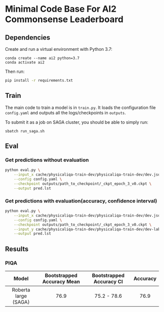 # Minimal Code Base For AI2 Commonsense Leaderboard

## Dependencies

Create and run a virtual environment with Python 3.7:

```
conda create --name ai2 python=3.7
conda activate ai2
```

Then run:

```bash
pip install -r requirements.txt
```

## Train


The main code to train a model is in `train.py`. It loads the configuration file `config.yaml` and outputs all the logs/checkpoints in `outputs`. 

To submit it as a job on SAGA cluster, you should be able to simply run:

```
sbatch run_saga.sh
```

## Eval

### Get predictions without evaluation
```bash
python eval.py \
    --input_x cache/physicaliqa-train-dev/physicaliqa-train-dev/dev.jsonl \
    --config config.yaml \
    --checkpoint outputs/path_to_checkpoint/_ckpt_epoch_3_v0.ckpt \
    --output pred.lst
```

### Get predictions with evaluation(accuracy, confidence interval)

```bash
python eval.py \
    --input_x cache/physicaliqa-train-dev/physicaliqa-train-dev/dev.jsonl \
    --config config.yaml \
    --checkpoint outputs/path_to_checkpoint/_ckpt_epoch_3_v0.ckpt \
    --input_y cache/physicaliqa-train-dev/physicaliqa-train-dev/dev-labels.lst \
    --output pred.lst
```

## Results

### PIQA
|     Model     | Bootstrapped Accuracy Mean | Bootstrapped Accuracy CI | Accuracy |
|:-------------:|:--------------------------:|:------------------------:|:--------:|
| Roberta large (SAGA) |            76.9            |        75.2 - 78.6       |   76.9   |
